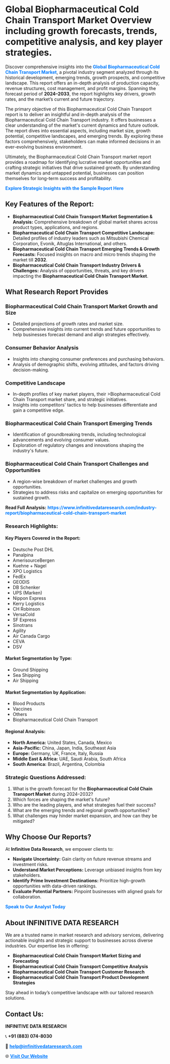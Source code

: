 <h1>Global Biopharmaceutical Cold Chain Transport Market Overview including growth forecasts, trends, competitive analysis, and key player strategies.</h1>
<p>
Discover comprehensive insights into the 
<a href="https://www.infinitivedataresearch.com/industry-report/biopharmaceutical-cold-chain-transport-market" rel="dofollow" style="color: #007BFF; text-decoration: none;"><strong>Global Biopharmaceutical Cold Chain Transport Market</strong></a>, a pivotal industry segment analyzed through its historical development, emerging trends, growth prospects, and competitive landscape. This report offers an in-depth analysis of production capacity, revenue structures, cost management, and profit margins. Spanning the forecast period of <strong>2024–2033</strong>, the report highlights key drivers, growth rates, and the market’s current and future trajectory.
</p>
<p>
The primary objective of this Biopharmaceutical Cold Chain Transport report is to deliver an insightful and in-depth analysis of the Biopharmaceutical Cold Chain Transport industry. It offers businesses a clear understanding of the market's current dynamics and future outlook. The report dives into essential aspects, including market size, growth potential, competitive landscapes, and emerging trends. By exploring these factors comprehensively, stakeholders can make informed decisions in an ever-evolving business environment.
</p>
<p>
Ultimately, the Biopharmaceutical Cold Chain Transport market report provides a roadmap for identifying lucrative market opportunities and crafting strategic initiatives that drive sustained growth. By understanding market dynamics and untapped potential, businesses can position themselves for long-term success and profitability.
</p>
<p>
<a href="https://www.infinitivedataresearch.com/request-sample/reportId=101832" style="color: #007BFF; text-decoration: none;"><strong>Explore Strategic Insights with the Sample Report Here</strong></a>
</p>

<h2>Key Features of the Report:</h2>
<ul>
<li><strong>Biopharmaceutical Cold Chain Transport Market Segmentation & Analysis:</strong> Comprehensive breakdown of global market shares across product types, applications, and regions.</li>
<li><strong>Biopharmaceutical Cold Chain Transport Competitive Landscape:</strong> Detailed profiles of industry leaders such as Mitsubishi Chemical Corporation, Evonik, Altuglas International, and others.</li>
<li><strong>Biopharmaceutical Cold Chain Transport Emerging Trends & Growth Forecasts:</strong> Focused insights on macro and micro trends shaping the market till <strong>2032</strong>.</li>
<li><strong>Biopharmaceutical Cold Chain Transport Industry Drivers & Challenges:</strong> Analysis of opportunities, threats, and key drivers impacting the <strong>Biopharmaceutical Cold Chain Transport Market</strong>.</li>
</ul>

<h2>What Research Report Provides</h2>
<h3>Biopharmaceutical Cold Chain Transport Market Growth and Size</h3>
<ul>
<li>Detailed projections of growth rates and market size.</li>
<li>Comprehensive insights into current trends and future opportunities to help businesses forecast demand and align strategies effectively.</li>
</ul>

<h3>Consumer Behavior Analysis</h3>
<ul>
<li>Insights into changing consumer preferences and purchasing behaviors.</li>
<li>Analysis of demographic shifts, evolving attitudes, and factors driving decision-making.</li>
</ul>

<h3>Competitive Landscape</h3>
<ul>
<li>In-depth profiles of key market players, their >Biopharmaceutical Cold Chain Transport market share, and strategic initiatives.</li>
<li>Insights into competitors' tactics to help businesses differentiate and gain a competitive edge.</li>
</ul>

<h3>Biopharmaceutical Cold Chain Transport Emerging Trends</h3>
<ul>
<li>Identification of groundbreaking trends, including technological advancements and evolving consumer values.</li>
<li>Exploration of regulatory changes and innovations shaping the industry's future.</li>
</ul>

<h3>Biopharmaceutical Cold Chain Transport Challenges and Opportunities</h3>
<ul>
<li>A region-wise breakdown of market challenges and growth opportunities.</li>
<li>Strategies to address risks and capitalize on emerging opportunities for sustained growth.</li>
</ul>
<p><strong>Read Full Analysis:</strong> <a href="https://www.infinitivedataresearch.com/industry-report/biopharmaceutical-cold-chain-transport-market" rel="dofollow" style="color: #007BFF; text-decoration: none;"><strong>https://www.infinitivedataresearch.com/industry-report/biopharmaceutical-cold-chain-transport-market</strong></a></p>
<h3>Research Highlights:</h3>
<h4>Key Players Covered in the Report:</h4>
<ul><li>Deutsche Post DHL</li><li>Panalpina</li><li>AmerisourceBergen</li><li>Kuehne + Nagel</li><li>XPO Logistics</li><li>FedEx</li><li>GEODIS</li><li>DB Schenker</li><li>UPS (Marken)</li><li>Nippon Express</li><li>Kerry Logistics</li><li>CH Robinson</li><li>VersaCold</li><li>SF Express</li><li>Sinotrans</li><li>Agility</li><li>Air Canada Cargo</li><li>CEVA</li><li>DSV</li></ul>
<h4>Market Segmentation by Type:</h4>
<ul><li>Ground Shipping</li><li>Sea Shipping</li><li>Air Shipping</li></ul>
<h4>Market Segmentation by Application:</h4>
<ul><li>Blood Products</li><li>Vaccines</li><li>Others</li><li>Biopharmaceutical Cold Chain Transport</li></ul>

<h4>Regional Analysis:</h4>
<ul>
<li><strong>North America:</strong> United States, Canada, Mexico</li>
<li><strong>Asia-Pacific:</strong> China, Japan, India, Southeast Asia</li>
<li><strong>Europe:</strong> Germany, UK, France, Italy, Russia</li>
<li><strong>Middle East & Africa:</strong> UAE, Saudi Arabia, South Africa</li>
<li><strong>South America:</strong> Brazil, Argentina, Colombia</li>
</ul>

<h3>Strategic Questions Addressed:</h3>
<ol>
<li>What is the growth forecast for the <strong>Biopharmaceutical Cold Chain Transport Market</strong> during 2024–2032?</li>
<li>Which forces are shaping the market's future?</li>
<li>Who are the leading players, and what strategies fuel their success?</li>
<li>What are the emerging trends and regional growth opportunities?</li>
<li>What challenges may hinder market expansion, and how can they be mitigated?</li>
</ol>

<h2>Why Choose Our Reports?</h2>
<p>At <strong>Infinitive Data Research</strong>, we empower clients to:</p>
<ul>
<li><strong>Navigate Uncertainty:</strong> Gain clarity on future revenue streams and investment risks.</li>
<li><strong>Understand Market Perceptions:</strong> Leverage unbiased insights from key stakeholders.</li>
<li><strong>Identify Prime Investment Destinations:</strong> Prioritize high-growth opportunities with data-driven rankings.</li>
<li><strong>Evaluate Potential Partners:</strong> Pinpoint businesses with aligned goals for collaboration.</li>
</ul>
<p><a href="https://www.infinitivedataresearch.com/industry-report/biopharmaceutical-cold-chain-transport-market" rel="dofollow" style="color: #007BFF; text-decoration: none;"><strong>Speak to Our Analyst Today</strong></a></p>

<h2>About INFINITIVE DATA RESEARCH</h2>
<p>We are a trusted name in market research and advisory services, delivering actionable insights and strategic support to businesses across diverse industries. Our expertise lies in offering:</p>
<ul>
<li><strong>Biopharmaceutical Cold Chain Transport Market Sizing and Forecasting</strong></li>
<li><strong>Biopharmaceutical Cold Chain Transport Competitive Analysis</strong></li>
<li><strong>Biopharmaceutical Cold Chain Transport Customer Research</strong></li>
<li><strong>Biopharmaceutical Cold Chain Transport Product Development Strategies</strong></li>
</ul>
<p>Stay ahead in today’s competitive landscape with our tailored research solutions.</p>

<h2>Contact Us:</h2>
<p><strong>INFINITIVE DATA RESEARCH</strong></p>
<p>📞 <strong>+91 (883) 074-8030</strong></p>
<p>📧 <strong><a href="mailto:help@infinitivedataresearch.com" style="color: #007BFF;">help@infinitivedataresearch.com</a></strong></p>
<p>🌐 <strong><a href="https://www.infinitivedataresearch.com" rel="dofollow" style="color: #007BFF;">Visit Our Website</a></strong></p>